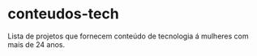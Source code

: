 # conteudos-tech
Lista de projetos que fornecem conteúdo de tecnologia á mulheres com mais de 24 anos.

